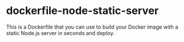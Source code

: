 # dockerfile-node-static-server
This is a Dockerfile that you can use to build your Docker image with a static Node.js server in seconds and deploy.
